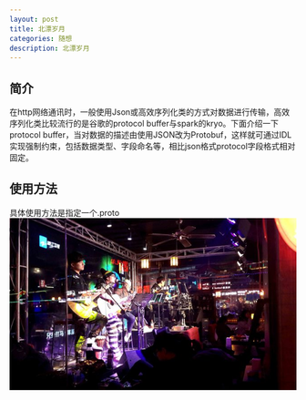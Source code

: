 ```yaml
---
layout: post
title: 北漂岁月
categories: 随想
description: 北漂岁月
---
```

## 简介
在http网络通讯时，一般使用Json或高效序列化类的方式对数据进行传输，高效序列化类比较流行的是谷歌的protocol buffer与spark的kryo。下面介绍一下protocol buffer，当对数据的描述由使用JSON改为Protobuf，这样就可通过IDL实现强制约束，包括数据类型、字段命名等，相比json格式protocol字段格式相对固定。
## 使用方法
具体使用方法是指定一个.proto
![Alt text](https://github.com/gongenbo/gongenbo.github.io/raw/master/img/think/beipiao.jpg)
